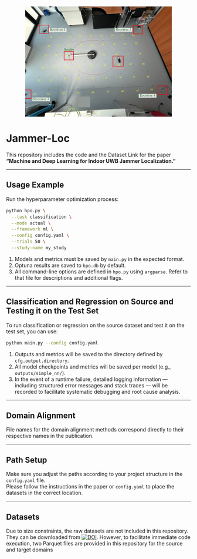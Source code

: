 <p align="center">
  <img src="figures/positions_lab.jpg" alt="Jammer-Loc Figure" width="400"/>
</p>

# Jammer-Loc

This repository includes the code and the Dataset Link for the paper  
**“Machine and Deep Learning for Indoor UWB Jammer Localization.”**

---

## Usage Example

Run the hyperparameter optimization process:

```bash
python hpo.py \
  --task classification \
  --mode actual \
  --framework ml \
  --config config.yaml \
  --trials 50 \
  --study-name my_study
```

1. Models and metrics must be saved by `main.py` in the expected format.  
2. Optuna results are saved to `hpo.db` by default.  
3. All command-line options are defined in `hpo.py` using `argparse`. Refer to that file for descriptions and additional flags.

---

## Classification and Regression on Source and Testing it on the Test Set

To run classification or regression on the source dataset and test it on the test set, you can use:

```bash
python main.py --config config.yaml
```

1. Outputs and metrics will be saved to the directory defined by `cfg.output.directory`.  
2. All model checkpoints and metrics will be saved per model (e.g., `outputs/simple_nn/`).  
3. In the event of a runtime failure, detailed logging information — including structured error messages and stack traces — will be recorded to facilitate systematic debugging and root cause analysis.

---

## Domain Alignment

File names for the domain alignment methods correspond directly to their respective names in the publication.

---

## Path Setup

Make sure you adjust the paths according to your project structure in the `config.yaml` file.  
Please follow the instructions in the paper or `config.yaml` to place the datasets in the correct location.

---

## Datasets

Due to size constraints, the raw datasets are not included in this repository.  
They can be downloaded from [![DOI](https://zenodo.org/badge/DOI/10.5281/zenodo.17199560.svg)](https://doi.org/10.5281/zenodo.17199560).
However, to facilitate immediate code execution, two Parquet files are provided in this repository for the source and target domains


